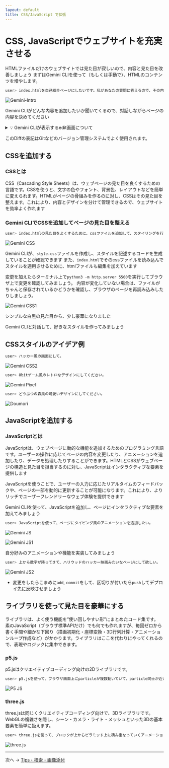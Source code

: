 ```yaml
---
layout: default
title: CSS/JavaScript で拡張
---
```


# CSS, JavaScriptでウェブサイトを充実させる

HTMLファイルだけのウェブサイトでは見た目が寂しいので、内容と見た目を改善しましょう
まずはGemini CLIを使って（もしくは手動で）、HTMLのコンテンツを増やします。

```bash
user> index.htmlを自己紹介ページにしたいです。私があなたの質問に答えるので、その内容を元にページのコンテンツを作って。
```

![Gemini-Intro](./images/gemini-intro.png)

Gemini CLIがどんな内容を追加したいか聞いてくるので、対話しながらページの内容を決めてください

<details markdown="1"><summary>💡 Gemini CLIが表示するedit画面について</summary>

Gemini CLIがファイルの内容を変更する時、緑を赤で表示されるDiffがユーザに提示されます。
**Diff（差分）表示** とは、ファイルの変更内容を視覚的に表示する方法です。

### 🔍 Diffの見方

- **緑色の行（+で始まる）**：新しく追加された内容
- **赤色の行（-で始まる）**：削除された内容
- **白色の行**：変更されていない内容

![Gemini-Diff](./images/gemini-diff.png)
</details>

このDiffの表記はGitなどのバージョン管理システムでよく使用されます。

## CSSを追加する

### CSSとは
CSS（Cascading Style Sheets）は、ウェブページの見た目を良くするための言語です。CSSを使うと、文字の色やフォント、背景色、レイアウトなどを簡単に変えられます。HTMLがページの骨組みを作るのに対し、CSSはその見た目を整えます。これにより、内容とデザインを分けて管理できるので、ウェブサイトを効率よく作れます

### Gemini CLIでCSSを追加してページの見た目を整える

```bash
user> index.htmlの見た目をよくするために、cssファイルを追加して、スタイリングを行なってください。
```

![Gemini CSS](./images/gemini-css.png)

Gemini CLIが、`style.css`ファイルを作成し、スタイルを記述するコードを生成していることが確認できます
また、`index.html`でそのcssファイルを読み込んでスタイルを適用させるために、htmlファイルも編集を加えています

変更を加えたらターミナル上で`python3 -m http.server 5500`を実行してブラウザ上で変更を確認してみましょう。
内容が変化していない場合は、ファイルがちゃんと保存されているかどうかを確認し、ブラウザのページを再読み込みしたりしましょう。

![Gemini CSS1](./images/gemini-css-1.png)

シンプルな白黒の見た目から、少し豪華になりました

Gemini CLIと対話して、好きなスタイルを作ってみましょう

## CSSスタイルのアイデア例

```bash
user> ハッカー風の画面にして。
```

![Gemini CSS2](./images/gemini-css2.png)

```bash
user> 8bitゲーム風のレトロなデザインにしてください。
```

![Gemini Pixel](./images/pixel.gif)

```bash
user> どうぶつの森風の可愛いデザインにしてください。
```

![Doumori](./images/doumori.png)

## JavaScriptを追加する

### JavaScriptとは
JavaScriptは、ウェブページに動的な機能を追加するためのプログラミング言語です。ユーザーの操作に応じてページの内容を変更したり、アニメーションを追加したり、データを処理したりすることができます。HTMLとCSSがウェブページの構造と見た目を担当するのに対し、JavaScriptはインタラクティブな要素を提供します

JavaScriptを使うことで、ユーザーの入力に応じたリアルタイムのフィードバックや、ページの一部を動的に更新することが可能になります。これにより、よりリッチでユーザーフレンドリーなウェブ体験を提供できます

Gemini CLIを使って、JavaScriptを追加し、ページにインタラクティブな要素を加えてみましょう

```bash
user> JavaScriptを使って、ページにタイピング風のアニメーションを追加したい。
```

![Gemini JS](./images/gemini-js.png)


![Gemini JS1](./images/gemini-js1.gif)

自分好みのアニメーションや機能を実装してみましょう

```bash
user> 上から数字が降ってきて、ハリウッドのハッカー映画みたいなページにして欲しい。
```

![Gemini JS2](./images/gemini-js2.gif)

- 変更をしたらこまめに`add`, `commit`をして、区切りが付いたら`push`してデプロイ先に反映させましょう

## ライブラリを使って見た目を豪華にする

ライブラリは、よく使う機能を“使い回しやすい形”にまとめたコード集です。
素のJavaScript（ブラウザ標準APIだけ）でも何でも作れますが、毎回ゼロから書く手間や細かな下回り（描画初期化・座標変換・3D行列計算・アニメーションループ作成など）がかかります。ライブラリはここを代わりにやってくれるので、表現やロジックに集中できます。

### p5.js

p5.jsはクリエイティブコーディング向けの2Dライブラリです。

```bash
user> p5.jsを使って、ブラウザ画面上にparticleが複数動いていて、particle同士が近いたときに線で繋がるようなアニメーションのページを作成して。　
```

![P5 JS](./images/p5js.gif)


### three.js

three.jsは同じくクリエイティブコーディング向けで、3Dライブラリです。WebGLの複雑さを隠し、シーン・カメラ・ライト・メッシュといった3Dの基本要素を簡単に扱えます。


```bash
user> three.jsを使って、ブロックが上からピラミッド上に積み重なっていくアニメーションを作成して。ブロックはカラフルにお願いします。
```

![three.js](./images/3d.gif)

---

次へ → [Tips・検索・画像添付](./06-tips-and-tricks.md)
